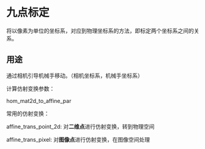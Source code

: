 # 九点标定

将以像素为单位的坐标系，对应到物理坐标系的方法，即标定两个坐标系之间的关系。

## 用途

通过相机引导机械手移动。（相机坐标系，机械手坐标系）

计算仿射变换参数：

hom_mat2d_to_affine_par



常用的仿射变换：

affine_trans_point_2d: 对**二维点**进行仿射变换，转到物理空间

affine_trans_pixel: 对**图像点**进行仿射变换，在图像空间处理



